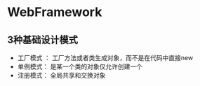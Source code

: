 # WebFramework

## 3种基础设计模式
- 工厂模式 ： 工厂方法或者类生成对象，而不是在代码中直接new
- 单例模式： 是某一个类的对象仅允许创建一个
- 注册模式： 全局共享和交换对象

